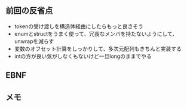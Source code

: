 ## 前回の反省点
- tokenの受け渡しを構造体経由にしたらもっと良さそう
- enumとstructをうまく使って、冗長なメンバを持たないようにして、unwrapを減らす
- 変数のオフセット計算をしっかりして、多次元配列もきちんと実装する
- intの方が良い気がしなくもないけど一旦longのままでやる
## EBNF

## メモ

